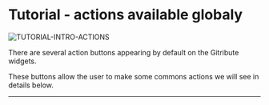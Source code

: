 
# Tutorial - actions available globaly

<div>
  <img
    alt="TUTORIAL-INTRO-ACTIONS"
    src="https://raw.githubusercontent.com/multi-coop/gitribute-documentation-content/main/images/tutorial/commented/tutorial-actions.png"
    />
</div>

There are several action buttons appearing by default on the Gitribute widgets.

These buttons allow the user to make some commons actions we will see in details below.

---
